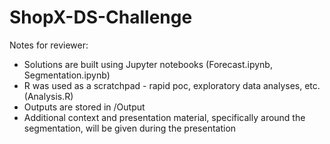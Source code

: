 # ShopX-DS-Challenge

Notes for reviewer:

* Solutions are built using Jupyter notebooks (Forecast.ipynb, Segmentation.ipynb)
* R was used as a scratchpad - rapid poc, exploratory data analyses, etc. (Analysis.R)
* Outputs are stored in /Output
* Additional context and presentation material, specifically around the segmentation, will be given during the presentation
